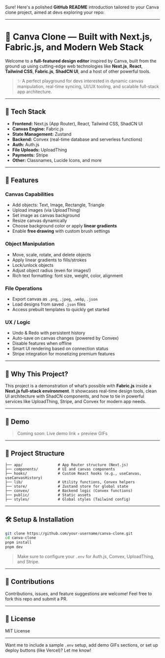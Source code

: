 Sure! Here's a polished **GitHub README** introduction tailored to your Canva clone project, aimed at devs exploring your repo:

---

# 🎨 Canva Clone — Built with Next.js, Fabric.js, and Modern Web Stack

Welcome to a **full-featured design editor** inspired by Canva, built from the ground up using cutting-edge web technologies like **Next.js**, **React**, **Tailwind CSS**, **Fabric.js**, **ShadCN UI**, and a host of other powerful tools.

> ✨ A perfect playground for devs interested in dynamic canvas manipulation, real-time syncing, UI/UX tooling, and scalable full-stack app architecture.

---

## 🚀 Tech Stack

- **Frontend:** Next.js (App Router), React, Tailwind CSS, ShadCN UI
- **Canvas Engine:** Fabric.js
- **State Management:** Zustand
- **Backend:** Convex (real-time database and serverless functions)
- **Auth:** Auth.js
- **File Uploads:** UploadThing
- **Payments:** Stripe
- **Other:** Classnames, Lucide Icons, and more

---

## 🎨 Features

### Canvas Capabilities

- Add objects: Text, Image, Rectangle, Triangle
- Upload images (via UploadThing)
- Set image as canvas background
- Resize canvas dynamically
- Choose background color or apply **linear gradients**
- Enable **free drawing** with custom brush settings

### Object Manipulation

- Move, scale, rotate, and delete objects
- Apply linear gradients to fills/strokes
- Lock/unlock objects
- Adjust object radius (even for images!)
- Rich text formatting: font size, weight, color, alignment

### File Operations

- Export canvas as `.png`, `.jpeg`, `.webp`, `.json`
- Load designs from saved `.json` files
- Access prebuilt templates to quickly get started

### UX / Logic

- Undo & Redo with persistent history
- Auto-save on canvas changes (powered by Convex)
- Disable features when offline
- Smart UI rendering based on connection status
- Stripe integration for monetizing premium features

---

## 🧠 Why This Project?

This project is a demonstration of what’s possible with **Fabric.js** inside a **Next.js full-stack environment**. It showcases real-time design tools, clean UI architecture with ShadCN components, and how to tie in powerful services like UploadThing, Stripe, and Convex for modern app needs.

---

## 📸 Demo

> Coming soon: Live demo link + preview GIFs

---

## 📂 Project Structure

```
├── app/                # App Router structure (Next.js)
├── components/         # UI and canvas components
├── hooks/              # Custom React hooks (e.g., useCanvas, useCanvasHistory)
├── lib/                # Utility functions, Convex helpers
├── store/              # Zustand store for global state
├── convex/             # Backend logic (Convex functions)
├── public/             # Static assets
├── styles/             # Global styles (Tailwind config)
```

---

## 🛠 Setup & Installation

```bash
git clone https://github.com/your-username/canva-clone.git
cd canva-clone
pnpm install
pnpm dev
```

> Make sure to configure your `.env` for Auth.js, Convex, UploadThing, and Stripe.

---

## 🙌 Contributions

Contributions, issues, and feature suggestions are welcome! Feel free to fork this repo and submit a PR.

---

## 📄 License

MIT License

---

Want me to include a sample `.env` setup, add demo GIFs sections, or set up deploy buttons (like Vercel)? Let me know!
